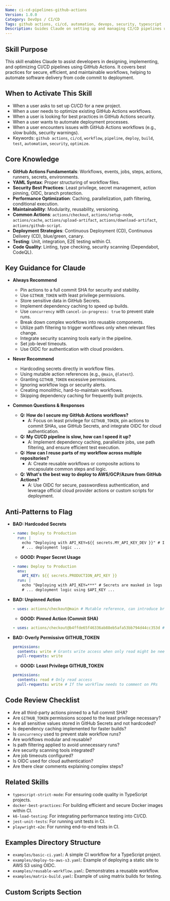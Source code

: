 ```yaml
---
Name: ci-cd-pipelines-github-actions
Version: 1.0.0
Category: DevOps / CI/CD
Tags: github actions, ci/cd, automation, devops, security, typescript
Description: Guides Claude on setting up and managing CI/CD pipelines using GitHub Actions, focusing on best practices for security, efficiency, and maintainability.
---
```


## Skill Purpose
This skill enables Claude to assist developers in designing, implementing, and optimizing CI/CD pipelines using GitHub Actions. It covers best practices for secure, efficient, and maintainable workflows, helping to automate software delivery from code commit to deployment.

## When to Activate This Skill
*   When a user asks to set up CI/CD for a new project.
*   When a user needs to optimize existing GitHub Actions workflows.
*   When a user is looking for best practices in GitHub Actions security.
*   When a user wants to automate deployment processes.
*   When a user encounters issues with GitHub Actions workflows (e.g., slow builds, security warnings).
*   Keywords: `github actions`, `ci/cd`, `workflow`, `pipeline`, `deploy`, `build`, `test`, `automation`, `security`, `optimize`.

## Core Knowledge
*   **GitHub Actions Fundamentals**: Workflows, events, jobs, steps, actions, runners, secrets, environments.
*   **YAML Syntax**: Proper structuring of workflow files.
*   **Security Best Practices**: Least privilege, secret management, action pinning, OIDC, branch protection.
*   **Performance Optimization**: Caching, parallelization, path filtering, conditional execution.
*   **Maintainability**: Modularity, reusability, versioning.
*   **Common Actions**: `actions/checkout`, `actions/setup-node`, `actions/cache`, `actions/upload-artifact`, `actions/download-artifact`, `actions/github-script`.
*   **Deployment Strategies**: Continuous Deployment (CD), Continuous Delivery (CD), blue/green, canary.
*   **Testing**: Unit, integration, E2E testing within CI.
*   **Code Quality**: Linting, type checking, security scanning (Dependabot, CodeQL).

## Key Guidance for Claude

*   **Always Recommend**
    *   Pin actions to a full commit SHA for security and stability.
    *   Use `GITHUB_TOKEN` with least privilege permissions.
    *   Store sensitive data in GitHub Secrets.
    *   Implement dependency caching to speed up builds.
    *   Use `concurrency` with `cancel-in-progress: true` to prevent stale runs.
    *   Break down complex workflows into reusable components.
    *   Utilize path filtering to trigger workflows only when relevant files change.
    *   Integrate security scanning tools early in the pipeline.
    *   Set job-level timeouts.
    *   Use OIDC for authentication with cloud providers.

*   **Never Recommend**
    *   Hardcoding secrets directly in workflow files.
    *   Using mutable action references (e.g., `@main`, `@latest`).
    *   Granting `GITHUB_TOKEN` excessive permissions.
    *   Ignoring workflow logs or security alerts.
    *   Creating monolithic, hard-to-maintain workflows.
    *   Skipping dependency caching for frequently built projects.

*   **Common Questions & Responses**
    *   **Q: How do I secure my GitHub Actions workflows?**
        *   A: Focus on least privilege for `GITHUB_TOKEN`, pin actions to commit SHAs, use GitHub Secrets, and integrate OIDC for cloud authentication.
    *   **Q: My CI/CD pipeline is slow, how can I speed it up?**
        *   A: Implement dependency caching, parallelize jobs, use path filtering, and ensure efficient test execution.
    *   **Q: How can I reuse parts of my workflow across multiple repositories?**
        *   A: Create reusable workflows or composite actions to encapsulate common steps and logic.
    *   **Q: What's the best way to deploy to AWS/GCP/Azure from GitHub Actions?**
        *   A: Use OIDC for secure, passwordless authentication, and leverage official cloud provider actions or custom scripts for deployment.

## Anti-Patterns to Flag

*   **BAD: Hardcoded Secrets**
    ```yaml
    - name: Deploy to Production
      run: |
        echo "Deploying with API_KEY=${{ secrets.MY_API_KEY_DEV }}" # Incorrectly using dev secret
        # ... deployment logic ...
    ```
    *   **GOOD: Proper Secret Usage**
    ```yaml
    - name: Deploy to Production
      env:
        API_KEY: ${{ secrets.PRODUCTION_API_KEY }}
      run: |
        echo "Deploying with API_KEY=***" # Secrets are masked in logs
        # ... deployment logic using $API_KEY ...
    ```

*   **BAD: Unpinned Action**
    ```yaml
    - uses: actions/checkout@main # Mutable reference, can introduce breaking changes or security risks
    ```
    *   **GOOD: Pinned Action (Commit SHA)**
    ```yaml
    - uses: actions/checkout@b4ffde65f46336ab88eb5afa53bb794d44cc353d # Pinned to a specific commit SHA
    ```

*   **BAD: Overly Permissive GITHUB_TOKEN**
    ```yaml
    permissions:
      contents: write # Grants write access when only read might be needed
      pull-requests: write
    ```
    *   **GOOD: Least Privilege GITHUB_TOKEN**
    ```yaml
    permissions:
      contents: read # Only read access
      pull-requests: write # If the workflow needs to comment on PRs
    ```

## Code Review Checklist
*   Are all third-party actions pinned to a full commit SHA?
*   Are `GITHUB_TOKEN` permissions scoped to the least privilege necessary?
*   Are all sensitive values stored in GitHub Secrets and not hardcoded?
*   Is dependency caching implemented for faster builds?
*   Is `concurrency` used to prevent stale workflow runs?
*   Are workflows modular and reusable?
*   Is path filtering applied to avoid unnecessary runs?
*   Are security scanning tools integrated?
*   Are job timeouts configured?
*   Is OIDC used for cloud authentication?
*   Are there clear comments explaining complex steps?

## Related Skills
*   `typescript-strict-mode`: For ensuring code quality in TypeScript projects.
*   `docker-best-practices`: For building efficient and secure Docker images within CI.
*   `k6-load-testing`: For integrating performance testing into CI/CD.
*   `jest-unit-tests`: For running unit tests in CI.
*   `playwright-e2e`: For running end-to-end tests in CI.

## Examples Directory Structure
*   `examples/basic-ci.yaml`: A simple CI workflow for a TypeScript project.
*   `examples/deploy-to-aws-s3.yaml`: Example of deploying a static site to AWS S3 using OIDC.
*   `examples/reusable-workflow.yaml`: Demonstrates a reusable workflow.
*   `examples/matrix-build.yaml`: Example of using matrix builds for testing.

## Custom Scripts Section
